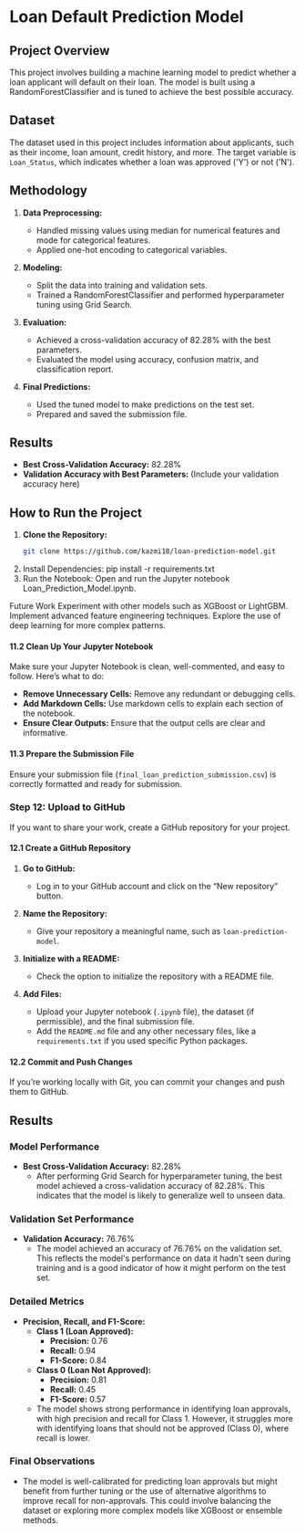  # Loan Default Prediction Model

## Project Overview
This project involves building a machine learning model to predict whether a loan applicant will default on their loan. The model is built using a RandomForestClassifier and is tuned to achieve the best possible accuracy.

## Dataset
The dataset used in this project includes information about applicants, such as their income, loan amount, credit history, and more. The target variable is `Loan_Status`, which indicates whether a loan was approved ('Y') or not ('N').

## Methodology
1. **Data Preprocessing:**
   - Handled missing values using median for numerical features and mode for categorical features.
   - Applied one-hot encoding to categorical variables.

2. **Modeling:**
   - Split the data into training and validation sets.
   - Trained a RandomForestClassifier and performed hyperparameter tuning using Grid Search.

3. **Evaluation:**
   - Achieved a cross-validation accuracy of 82.28% with the best parameters.
   - Evaluated the model using accuracy, confusion matrix, and classification report.

4. **Final Predictions:**
   - Used the tuned model to make predictions on the test set.
   - Prepared and saved the submission file.

## Results
- **Best Cross-Validation Accuracy:** 82.28%
- **Validation Accuracy with Best Parameters:** (Include your validation accuracy here)

## How to Run the Project
1. **Clone the Repository:**
   ```bash
   git clone https://github.com/kazmi10/loan-prediction-model.git
2. Install Dependencies:
   pip install -r requirements.txt
3. Run the Notebook:
Open and run the Jupyter notebook Loan_Prediction_Model.ipynb.

Future Work
Experiment with other models such as XGBoost or LightGBM.
Implement advanced feature engineering techniques.
Explore the use of deep learning for more complex patterns.


#### **11.2 Clean Up Your Jupyter Notebook**

Make sure your Jupyter Notebook is clean, well-commented, and easy to follow. Here’s what to do:

- **Remove Unnecessary Cells:** Remove any redundant or debugging cells.
- **Add Markdown Cells:** Use markdown cells to explain each section of the notebook.
- **Ensure Clear Outputs:** Ensure that the output cells are clear and informative.

#### **11.3 Prepare the Submission File**

Ensure your submission file (`final_loan_prediction_submission.csv`) is correctly formatted and ready for submission.

### **Step 12: Upload to GitHub**

If you want to share your work, create a GitHub repository for your project.

#### **12.1 Create a GitHub Repository**

1. **Go to GitHub:**
   - Log in to your GitHub account and click on the “New repository” button.

2. **Name the Repository:**
   - Give your repository a meaningful name, such as `loan-prediction-model`.

3. **Initialize with a README:**
   - Check the option to initialize the repository with a README file.

4. **Add Files:**
   - Upload your Jupyter notebook (`.ipynb` file), the dataset (if permissible), and the final submission file.
   - Add the `README.md` file and any other necessary files, like a `requirements.txt` if you used specific Python packages.

#### **12.2 Commit and Push Changes**

If you’re working locally with Git, you can commit your changes and push them to GitHub.

 ## Results

### Model Performance
- **Best Cross-Validation Accuracy:** 82.28%
  - After performing Grid Search for hyperparameter tuning, the best model achieved a cross-validation accuracy of 82.28%. This indicates that the model is likely to generalize well to unseen data.

### Validation Set Performance
- **Validation Accuracy:** 76.76%
  - The model achieved an accuracy of 76.76% on the validation set. This reflects the model's performance on data it hadn't seen during training and is a good indicator of how it might perform on the test set.

### Detailed Metrics
- **Precision, Recall, and F1-Score:**
  - **Class 1 (Loan Approved):**
    - **Precision:** 0.76
    - **Recall:** 0.94
    - **F1-Score:** 0.84
  - **Class 0 (Loan Not Approved):**
    - **Precision:** 0.81
    - **Recall:** 0.45
    - **F1-Score:** 0.57
  - The model shows strong performance in identifying loan approvals, with high precision and recall for Class 1. However, it struggles more with identifying loans that should not be approved (Class 0), where recall is lower.

### Final Observations
- The model is well-calibrated for predicting loan approvals but might benefit from further tuning or the use of alternative algorithms to improve recall for non-approvals. This could involve balancing the dataset or exploring more complex models like XGBoost or ensemble methods.

